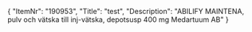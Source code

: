 {
  "ItemNr": "190953",
  "Title": "test",
  "Description": "ABILIFY MAINTENA, pulv och vätska till inj-vätska, depotsusp 400 mg Medartuum AB"
}